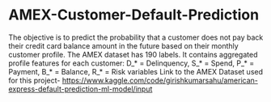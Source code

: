 # AMEX-Customer-Default-Prediction
The objective is to predict the probability that a customer does not pay back their credit card balance amount in the future based on their monthly customer profile.  The AMEX dataset has 190 labels. It contains aggregated profile features for each customer: D_* = Delinquency, S_* = Spend, P_* = Payment, B_* = Balance, R_* = Risk variables
Link to the AMEX Dataset used for this project- 
https://www.kaggle.com/code/girishkumarsahu/american-express-default-prediction-ml-model/input
